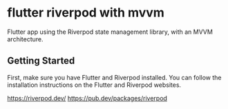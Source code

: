  # flutter riverpod with mvvm 
 
Flutter app using the Riverpod state management library, with an MVVM architecture.

## Getting Started 

First, make sure you have Flutter and Riverpod installed. You can follow the installation instructions on the Flutter and Riverpod websites.

https://riverpod.dev/ 
https://pub.dev/packages/riverpod
